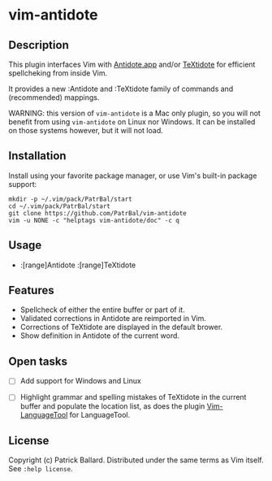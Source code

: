 # vim-antidote

## Description

This plugin interfaces Vim with [Antidote.app][Antidote] and/or [TeXtidote][TeXtidote] for efficient spellcheking from inside Vim.

It provides a new :Antidote and :TeXtidote family of commands and (recommended) mappings.

WARNING: this version of `vim-antidote` is a Mac only plugin, so you will not benefit
from using `vim-antidote` on Linux nor Windows. It can be installed on those systems
however, but it will not load.

## Installation

Install using your favorite package manager, or use Vim's built-in package
support:

    mkdir -p ~/.vim/pack/PatrBal/start
    cd ~/.vim/pack/PatrBal/start
    git clone https://github.com/PatrBal/vim-antidote
    vim -u NONE -c "helptags vim-antidote/doc" -c q


## Usage
 - :[range]Antidote :[range]TeXtidote

## Features
 - Spellcheck of either the entire buffer or part of it.
 - Validated corrections in Antidote are reimported in Vim.
 - Corrections of TeXtidote are displayed in the default brower.
 - Show definition in Antidote of the current word.

## Open tasks
 - [ ] Add support for Windows and Linux
 - [ ] Highlight grammar and spelling mistakes of TeXtidote in the current buffer and populate the location list, as does the plugin [Vim-LanguageTool] for LanguageTool.


## License

Copyright (c) Patrick Ballard.  Distributed under the same terms as Vim itself.
See `:help license`.

[Antidote]: https://www.antidote.info/en
[TeXtidote]: https://sylvainhalle.github.io/textidote
[Vim-LanguageTool]: https://github.com/dpelle/vim-LanguageTool

